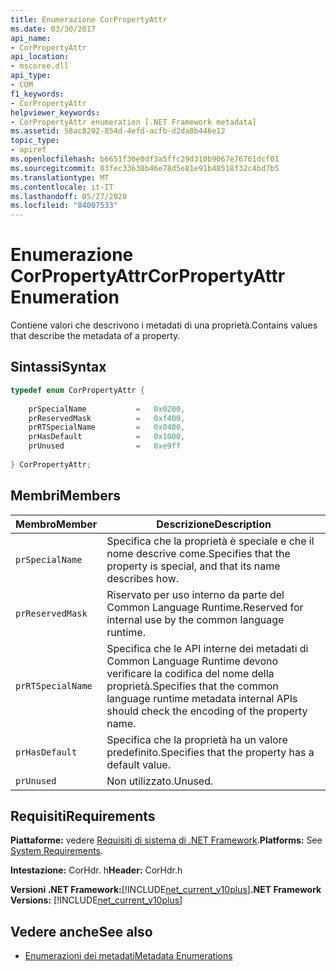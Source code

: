 ```yaml
---
title: Enumerazione CorPropertyAttr
ms.date: 03/30/2017
api_name:
- CorPropertyAttr
api_location:
- mscoree.dll
api_type:
- COM
f1_keywords:
- CorPropertyAttr
helpviewer_keywords:
- CorPropertyAttr enumeration [.NET Framework metadata]
ms.assetid: 58ac8202-854d-4efd-acfb-d2da8b446e12
topic_type:
- apiref
ms.openlocfilehash: b6651f30e0df3a5ffc29d310b9067e76761dcf01
ms.sourcegitcommit: 03fec33630b46e78d5e81e91b40518f32c4bd7b5
ms.translationtype: MT
ms.contentlocale: it-IT
ms.lasthandoff: 05/27/2020
ms.locfileid: "84007533"
---
```

# <a name="corpropertyattr-enumeration"></a><span data-ttu-id="f3201-102">Enumerazione CorPropertyAttr</span><span class="sxs-lookup"><span data-stu-id="f3201-102">CorPropertyAttr Enumeration</span></span>
<span data-ttu-id="f3201-103">Contiene valori che descrivono i metadati di una proprietà.</span><span class="sxs-lookup"><span data-stu-id="f3201-103">Contains values that describe the metadata of a property.</span></span>  
  
## <a name="syntax"></a><span data-ttu-id="f3201-104">Sintassi</span><span class="sxs-lookup"><span data-stu-id="f3201-104">Syntax</span></span>  
  
```cpp  
typedef enum CorPropertyAttr {  
  
    prSpecialName           =   0x0200,
    prReservedMask          =   0xf400,  
    prRTSpecialName         =   0x0400,  
    prHasDefault            =   0x1000,  
    prUnused                =   0xe9ff  
  
} CorPropertyAttr;  
```  
  
## <a name="members"></a><span data-ttu-id="f3201-105">Membri</span><span class="sxs-lookup"><span data-stu-id="f3201-105">Members</span></span>  
  
|<span data-ttu-id="f3201-106">Membro</span><span class="sxs-lookup"><span data-stu-id="f3201-106">Member</span></span>|<span data-ttu-id="f3201-107">Descrizione</span><span class="sxs-lookup"><span data-stu-id="f3201-107">Description</span></span>|  
|------------|-----------------|  
|`prSpecialName`|<span data-ttu-id="f3201-108">Specifica che la proprietà è speciale e che il nome descrive come.</span><span class="sxs-lookup"><span data-stu-id="f3201-108">Specifies that the property is special, and that its name describes how.</span></span>|  
|`prReservedMask`|<span data-ttu-id="f3201-109">Riservato per uso interno da parte del Common Language Runtime.</span><span class="sxs-lookup"><span data-stu-id="f3201-109">Reserved for internal use by the common language runtime.</span></span>|  
|`prRTSpecialName`|<span data-ttu-id="f3201-110">Specifica che le API interne dei metadati di Common Language Runtime devono verificare la codifica del nome della proprietà.</span><span class="sxs-lookup"><span data-stu-id="f3201-110">Specifies that the common language runtime metadata internal APIs should check the encoding of the property name.</span></span>|  
|`prHasDefault`|<span data-ttu-id="f3201-111">Specifica che la proprietà ha un valore predefinito.</span><span class="sxs-lookup"><span data-stu-id="f3201-111">Specifies that the property has a default value.</span></span>|  
|`prUnused`|<span data-ttu-id="f3201-112">Non utilizzato.</span><span class="sxs-lookup"><span data-stu-id="f3201-112">Unused.</span></span>|  
  
## <a name="requirements"></a><span data-ttu-id="f3201-113">Requisiti</span><span class="sxs-lookup"><span data-stu-id="f3201-113">Requirements</span></span>  
 <span data-ttu-id="f3201-114">**Piattaforme:** vedere [Requisiti di sistema di .NET Framework](../../get-started/system-requirements.md).</span><span class="sxs-lookup"><span data-stu-id="f3201-114">**Platforms:** See [System Requirements](../../get-started/system-requirements.md).</span></span>  
  
 <span data-ttu-id="f3201-115">**Intestazione:** CorHdr. h</span><span class="sxs-lookup"><span data-stu-id="f3201-115">**Header:** CorHdr.h</span></span>  
  
 <span data-ttu-id="f3201-116">**Versioni .NET Framework:**[!INCLUDE[net_current_v10plus](../../../../includes/net-current-v10plus-md.md)]</span><span class="sxs-lookup"><span data-stu-id="f3201-116">**.NET Framework Versions:** [!INCLUDE[net_current_v10plus](../../../../includes/net-current-v10plus-md.md)]</span></span>  
  
## <a name="see-also"></a><span data-ttu-id="f3201-117">Vedere anche</span><span class="sxs-lookup"><span data-stu-id="f3201-117">See also</span></span>

- [<span data-ttu-id="f3201-118">Enumerazioni dei metadati</span><span class="sxs-lookup"><span data-stu-id="f3201-118">Metadata Enumerations</span></span>](metadata-enumerations.md)
